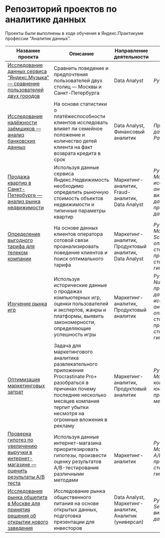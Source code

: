 # Репозиторий проектов по аналитике данных

Проекты были выполнены в ходе обучения в Яндекс.Практикуме профессии "Аналитик данных".

|Название проекта|Описание|Направление деятельности|Навыки и инструменты|
|----------------|--------|------------------------|--------------------|
|[Исследование данных сервиса “Яндекс.Музыка” — сравнение пользователей двух городов](https://github.com/Lyubov-D/Portfolio/tree/main/Yandex_music)|Cравнить поведение и предпочтения пользователей двух столиц — Москвы и Санкт-Петербурга|Data Analyst|_Python, Pandas_|
|[Исследование надёжности заёмщиков — анализ банковских данных](https://github.com/Lyubov-D/Portfolio/tree/main/Borrower)|На основе статистики о платёжеспособности клиентов исследовать влияет ли семейное положение и количество детей клиента на факт возврата кредита в срок|Data Analyst, Финансовый аналитик|_Предобработка данных, Python, Pandas_|
|[Продажа квартир в Санкт-Петербурге — анализ рынка недвижимости](https://github.com/Lyubov-D/Portfolio/tree/main/Apartments_for_sale)|Используя данные сервиса Яндекс.Недвижимость необходимо определить рыночную стоимость объектов недвижимости и типичные параметры квартир|Маркетинг-аналитик, Fraud-аналитик, Data Analyst|_Python, Pandas, Matplotlib, исследовательский анализ данных, визуализация данных, предобработка данных_|
|[Определение выгодного тарифа для телеком компании](https://github.com/Lyubov-D/Portfolio/tree/main/Telecom_tariff)|На основе данных клиентов оператора сотовой связи проанализировать поведение клиентов и поиск оптимального тарифа|Маркетинг-аналитик, Продуктовый аналитик, Data Analyst|_Python, Pandas, Matplotlib, NumPy, SciPy, описательная статистика, проверка статистических гипотез_|
|[Изучение рынка игр](https://github.com/Lyubov-D/Portfolio/tree/main/Games)|Используя исторические данные о продажах компьютерных игр, оценки пользователей и экспертов, жанры и платформы, выявить закономерности, определяющие успешность игры|Маркетинг-аналитик, Продуктовый аналитик|_Python, Pandas, NumPy, Matplotlib, предобработка данных, исследовательский анализ данных, описательная статистика, проверка статистических гипотез_|
|[Оптимизация маркетинговых затрат](https://github.com/Lyubov-D/Portfolio/tree/main/Marketing)|Задача для маркетингового аналитика развлекательного приложения Procrastinate Pro+ разобраться в причинах почему последние несколько месяцев компания терпит убытки несмотря на огромные вложения в рекламу|Маркетинг-аналитик, Продуктовый аналитик|_Python, Pandas, Matplotlib, Seaborn, когортный анализ, юнит-экономика, продуктовые метрики_|
|[Проверка гипотез по увеличению выручки в интернет-магазине — оценить результаты A/B теста](https://github.com/Lyubov-D/Portfolio/tree/main/A-B_test)|Используя данные интернет-магазина приоритезировать гипотезы, произвести оценку результатов A/B-тестирования различными методами|Маркетинг-аналитик|_Python, Pandas, Matplotlib, SciPy, A/B-тестирование, проверка статистических гипотез_|
|[Исследования рынка общепита в Москве для принятия решения об открытии нового заведения](https://github.com/Lyubov-D/Portfolio/tree/main/Moscow_catering)|Исследование рынка общественного питания на основе открытых данных, подготовка презентации для инвесторов|Data Analyst, Маркетинг-аналитик, Аналитик (универсал)|_Python, Pandas, Seaborn, Plotly, визуализация данных_|
